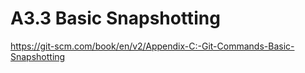 # A3.3 Basic Snapshotting

<https://git-scm.com/book/en/v2/Appendix-C:-Git-Commands-Basic-Snapshotting>
